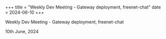 +++
title = "Weekly Dev Meeting - Gateway deployment, freenet-chat"
date = 2024-06-10
+++

Weekly Dev Meeting - Gateway deployment, freenet-chat

10th June, 2024
